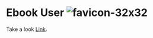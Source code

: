 # Ebook User ![favicon-32x32](https://github.com/hasanMohamed99/ebook-admin/assets/122566600/66269c21-9fc4-4be2-a63c-a8f53d7ad24d)
Take a look [Link](https://ebook-user-c9c12.web.app/).
